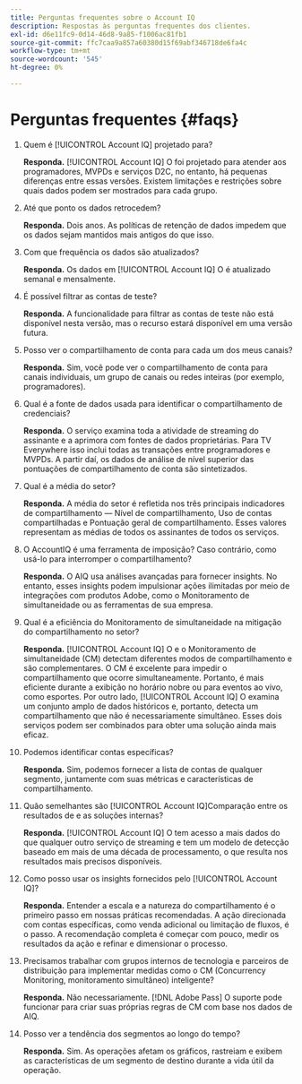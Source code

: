```yaml
---
title: Perguntas frequentes sobre o Account IQ
description: Respostas às perguntas frequentes dos clientes.
exl-id: d6e11fc9-0d14-46d8-9a85-f1006ac81fb1
source-git-commit: ffc7caa9a857a60380d15f69abf346718de6fa4c
workflow-type: tm+mt
source-wordcount: '545'
ht-degree: 0%

---
```


# Perguntas frequentes {#faqs}

1. Quem é [!UICONTROL Account IQ] projetado para?

   **Responda.** [!UICONTROL Account IQ] O foi projetado para atender aos programadores, MVPDs e serviços D2C, no entanto, há pequenas diferenças entre essas versões. Existem limitações e restrições sobre quais dados podem ser mostrados para cada grupo.

1. Até que ponto os dados retrocedem?

   **Responda.** Dois anos. As políticas de retenção de dados impedem que os dados sejam mantidos mais antigos do que isso.

1. Com que frequência os dados são atualizados?

   **Responda.** Os dados em [!UICONTROL Account IQ] O é atualizado semanal e mensalmente.

1. É possível filtrar as contas de teste?

   **Responda.** A funcionalidade para filtrar as contas de teste não está disponível nesta versão, mas o recurso estará disponível em uma versão futura.

1. Posso ver o compartilhamento de conta para cada um dos meus canais? <!--shall we separate out this question for the persona of programmer?-->

   **Responda.** Sim, você pode ver o compartilhamento de conta para canais individuais, um grupo de canais ou redes inteiras (por exemplo, programadores).

1. Qual é a fonte de dados usada para identificar o compartilhamento de credenciais?

   **Responda.** O serviço examina toda a atividade de streaming do assinante e a aprimora com fontes de dados proprietárias. Para TV Everywhere isso inclui todas as transações entre programadores e MVPDs. A partir daí, os dados de análise de nível superior das pontuações de compartilhamento de conta são sintetizados.

1. Qual é a média do setor?

   **Responda.** A média do setor é refletida nos três principais indicadores de compartilhamento — Nível de compartilhamento, Uso de contas compartilhadas e Pontuação geral de compartilhamento. Esses valores representam as médias de todos os assinantes de todos os serviços.

1. O AccountIQ é uma ferramenta de imposição? Caso contrário, como usá-lo para interromper o compartilhamento?

   **Responda.** O AIQ usa análises avançadas para fornecer insights. No entanto, esses insights podem impulsionar ações ilimitadas por meio de integrações com produtos Adobe, como o Monitoramento de simultaneidade ou as ferramentas de sua empresa.

1. Qual é a eficiência do Monitoramento de simultaneidade na mitigação do compartilhamento no setor?

   **Responda.** [!UICONTROL Account IQ] O e o Monitoramento de simultaneidade (CM) detectam diferentes modos de compartilhamento e são complementares. O CM é excelente para impedir o compartilhamento que ocorre simultaneamente. Portanto, é mais eficiente durante a exibição no horário nobre ou para eventos ao vivo, como esportes. Por outro lado, [!UICONTROL Account IQ] O examina um conjunto amplo de dados históricos e, portanto, detecta um compartilhamento que não é necessariamente simultâneo. Esses dois serviços podem ser combinados para obter uma solução ainda mais eficaz.

1. Podemos identificar contas específicas?

   **Responda.** Sim, podemos fornecer a lista de contas de qualquer segmento, juntamente com suas métricas e características de compartilhamento.

1. Quão semelhantes são [!UICONTROL Account IQ]Comparação entre os resultados de e as soluções internas?

   **Responda.** [!UICONTROL Account IQ] O tem acesso a mais dados do que qualquer outro serviço de streaming e tem um modelo de detecção baseado em mais de uma década de processamento, o que resulta nos resultados mais precisos disponíveis.

1. Como posso usar os insights fornecidos pelo [!UICONTROL Account IQ]?

   **Responda.** Entender a escala e a natureza do compartilhamento é o primeiro passo em nossas práticas recomendadas. A ação direcionada com contas específicas, como venda adicional ou limitação de fluxos, é o passo. A recomendação completa é começar com pouco, medir os resultados da ação e refinar e dimensionar o processo.

1. Precisamos trabalhar com grupos internos de tecnologia e parceiros de distribuição para implementar medidas como o CM (Concurrency Monitoring, monitoramento simultâneo) inteligente?

   **Responda.** Não necessariamente. [!DNL Adobe Pass] O suporte pode funcionar para criar suas próprias regras de CM com base nos dados de AIQ.

1. Posso ver a tendência dos segmentos ao longo do tempo?

   **Responda.** Sim. As operações afetam os gráficos, rastreiam e exibem as características de um segmento de destino durante a vida útil da operação.
